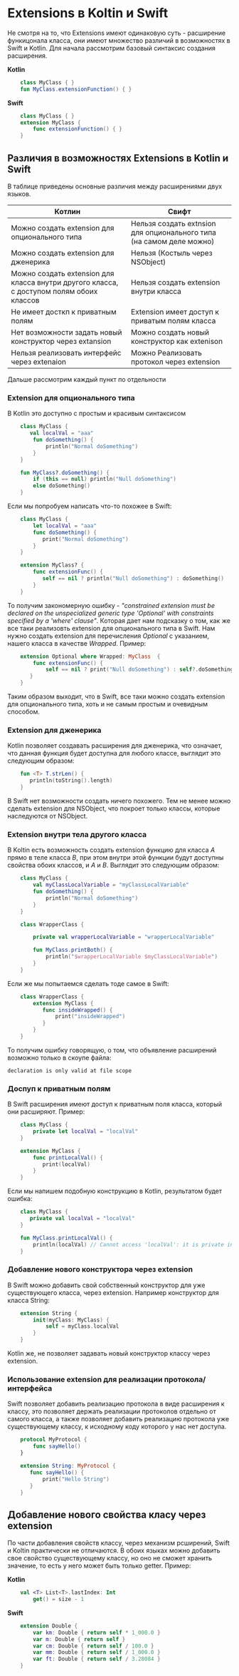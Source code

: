 
# Extensions в Koltin и Swift

Не смотря на то, что Extensions имеют одинаковую суть - расширение функицонала класса, они имеют множество различий в возможностях в Swift и Kotlin. 
Для начала рассмотрим базовый синтаксис создания расширения.

**Kotlin**
```kotlin
    class MyClass { }
    fun MyClass.extensionFunction() { }
```

**Swift**
```swift
    class MyClass { }
    extension MyClass {
        func extensionFunction() { }
    }
```
## Различия в возможностях Extensions в Kotlin и Swift
В таблице приведены основные различия между расширениями двух языков.

|Котлин                                                          |Свифт |
|--------------------------------------------------|--------------------------------------------------|
|Можно создать extension для опционального типа |Нельзя создать extnsion для опционального типа (на самом деле можно) |
|Можно создать extension для дженерика |Нельзя (Костыль через NSObject)|
|Можно создать extension для класса внутри другого класса, с доступом полям обоих классов |Нельзя создать extension внутри класса|
|Не имеет досткп к приватным полям |Extension имеет доступ к приватым полям класса |
|Нет возможности задать новый конструктор через extansion |Можно создать новый конструктор как extenison |
|Нельзя реализовать интерфейс через extenaion |Можно Реализовать протокол через extension |

Дальше рассмотрим каждый пункт по отдельности

### Extension для опционального типа 
В Kotlin это доступно с простым и красивым синтаксисом 
```kotlin
    class MyClass {
       val localVal = "aaa"
        fun doSomething() {
            println("Normal doSomething")
        }
    }

    fun MyClass?.doSomething() {
        if (this == null) println("Null doSomething")
        else doSomething()
    }
```
Если мы попробуем написать что-то похожее в Swift: 
```swift
    class MyClass {
        let localVal = "aaa"
        func doSomething() {
           print("Normal doSomething")
        }
    }

    extension MyClass? {
        func extensionFunc() {
           self == nil ? println("Null doSomething") : doSomething()
        }
    }
```
То получим закономерную ошибку - *"constrained extension must be declared on the unspecialized generic type 'Optional' with constraints specified by a 'where' clause"*. Которая дает нам подсказку о том, как же все таки реализовть extension для опционального типа в Swift. Нам нужно создать extension для перечисления *Optional<Wrapped>* с указанием, нашего класса в качестве *Wrapped*. Пример:
```swift  
    extension Optional where Wrapped: MyClass  {
        func extensionFunc() {
            self == nil ? print("Null doSomething") : self?.doSomething()
       }
    }
```  
Таким образом выходит, что в Swift, все таки можно создать extension для опционального типа, хоть и не самым простым и очевидным способом.
  
### Extension для дженерика
  Kotlin позволяет создавать расширения для дженерика, что означает, что данная функция будет доступна для любого классе, выглядит это следующим образом:
```kotlin
    fun <T> T.strLen() {
       println(toString().length)
    }
```   
В Swift нет возможности создать ничего похожего. Тем не менее можно сделать extension для NSObject, что покроет только классы, которые наследуются от NSObject.
  
### Extension внутри тела другого класса
В Koltin есть возможность создать extension функцию для класса *A* прямо в теле класса *B*, при этом внутри этой функции будут доступны свойства обоих классов, и *A* и *B*. Выглядит это следующим образом:
```kotlin    
    class MyClass {
        val myClassLocalVariable = "myClassLocalVariable"
        fun doSomething() {
            println("Normal doSomething")
        }
    }

    class WrapperClass {

        private val wrapperLocalVariable = "wrapperLocalVariable"

        fun MyClass.printBoth() {
            println("$wrapperLocalVariable $myClassLocalVariable")
        }
    }
```  
Если же мы попытаемся сделать тоде самое в Swift:
```swift  
    class WrapperClass {
        extension MyClass {
           func insideWrapped() {
               print("insideWrapped")
           }
        }
    }
```  
То получим ошибку говорящую, о том, что объявление расширений возможно только в скоупе файла: 
  
    declaration is only valid at file scope
  
### Доспуп к приватным полям 
  В Swift расширения имеют доступ к приватным поля класса, который они расширяют. Пример: 
```swift  
    class MyClass {
        private let localVal = "localVal"
    }

    extension MyClass {
        func printLocalVal() {
           print(localVal)
        }
    }
```  
Если мы напишем подобную конструкцию в Kotlin, результатом будет ошибка:
```kotlin
    class MyClass {
       private val localVal = "localVal"
    }

    fun MyClass.printLocalVal() {
	    println(localVal) // Cannot access 'localVal': it is private in 'MyClass'
    }
```  
### Добавление нового конструктора через extension 
В Swift можно добавить свой собственный конструктор для уже существующего класса, через extension. Например конструктор для класса String:
```swift  
    extension String {
        init(myClass: MyClass) {
            self = myClass.localVal
        }
    }
```
Kotlin же, не позволяет задавать новый конструктор классу через extension.
  
### Использование extension для реализации протокола/интерфейса
Swift позволяет добавить реализацию протокола в виде расширения к классу, это позволяет держать реализации протоколов отдельно от самого класса, а также позволяет добавить реализацию протокола уже существующему классу, к исходному коду которого у нас нет доступа.
```swift   
    protocol MyProtocol {
        func sayHello()
    }

    extension String: MyProtocol {
       func sayHello() {
           print("Hello String")
       }
    }
```
## Добавление нового свойства класу через extension
По части добавления свойств классу, через механизм рсширений, Swift и Koltin практически не отличаются. В обоих языках можно добавить свое свойство существующему классу, но оно не сможет хранить значение, то есть у него может быть только getter. Пример: 
	
**Kotlin**
```kotlin
    val <T> List<T>.lastIndex: Int
    	get() = size - 1
```    
**Swift**
```swift
    extension Double {
    	var km: Double { return self * 1_000.0 }
    	var m: Double { return self }
    	var cm: Double { return self / 100.0 }
    	var mm: Double { return self / 1_000.0 }
    	var ft: Double { return self / 3.28084 }
    }
```	
